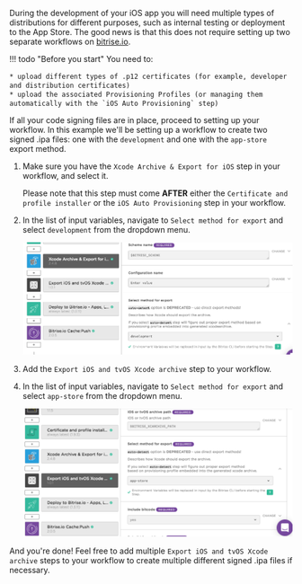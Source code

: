 During the development of your iOS app you will need multiple types of distributions for different purposes, such as internal testing or deployment to the App Store. The good news is that this does not require setting up two separate workflows on [bitrise.io](https://www.bitrise.io).

!!! todo "Before you start"
    You need to:

    * upload different types of .p12 certificates (for example, developer and distribution certificates)
    * upload the associated Provisioning Profiles (or managing them automatically with the `iOS Auto Provisioning` step)

If all your code signing files are in place, proceed to setting up your workflow. In this example we'll be setting up a workflow to create two signed .ipa files: one with the `development` and one with the `app-store` export method.

1. Make sure you have the `Xcode Archive & Export for iOS` step in your workflow, and select it.

    Please note that this step must come __AFTER__ either the `Certificate and profile installer` or the `iOS Auto Provisioning` step in your workflow.

1. In the list of input variables, navigate to `Select method for export` and select `development` from the dropdown menu.

    ![Select export method for Xcode Archive for iOS](/img/code-signing/ios-code-signing/xcode-archive-export-method.png)

1. Add the `Export iOS and tvOS Xcode archive` step to your workflow.

1. In the list of input variables, navigate to `Select method for export` and select `app-store` from the dropdown menu.

    ![Export method input variable](/img/code-signing/ios-code-signing/export-ios-step-for-resigning.png)

And you're done! Feel free to add multiple `Export iOS and tvOS Xcode archive` steps to your workflow to create multiple different signed .ipa files if necessary.
